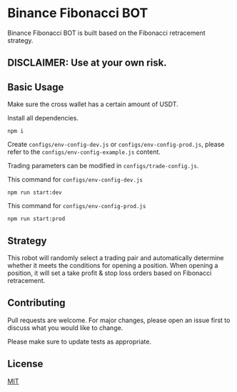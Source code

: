 # Binance Fibonacci BOT

Binance Fibonacci BOT is built based on the Fibonacci retracement strategy.

## DISCLAIMER: Use at your own risk.

## Basic Usage

Make sure the cross wallet has a certain amount of USDT.

Install all dependencies.

```
npm i
```

Create `configs/env-config-dev.js` or `configs/env-config-prod.js`, please refer to the `configs/env-config-example.js` content.

Trading parameters can be modified in `configs/trade-config.js`.

This command for `configs/env-config-dev.js`

```
npm run start:dev
```

This command for `configs/env-config-prod.js`

```
npm run start:prod
```

## Strategy

This robot will randomly select a trading pair and automatically determine whether it meets the conditions for opening a position. When opening a position, it will set a take profit & stop loss orders based on Fibonacci retracement.

## Contributing

Pull requests are welcome. For major changes, please open an issue first to discuss what you would like to change.

Please make sure to update tests as appropriate.

## License

[MIT](https://choosealicense.com/licenses/mit/)
